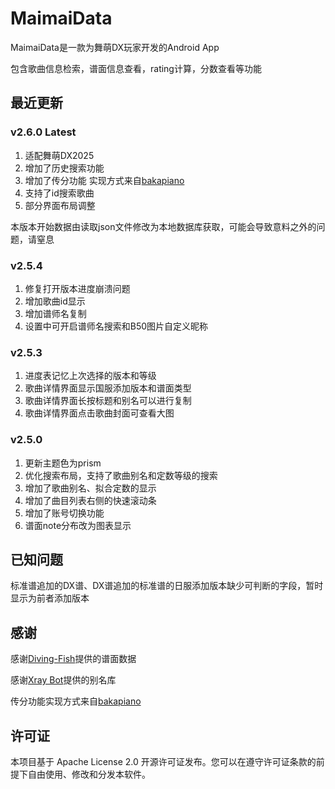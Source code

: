 # MaimaiData

MaimaiData是一款为舞萌DX玩家开发的Android App

包含歌曲信息检索，谱面信息查看，rating计算，分数查看等功能

## 最近更新

### v2.6.0 Latest

1. 适配舞萌DX2025
2. 增加了历史搜索功能
3. 增加了传分功能
   实现方式来自[bakapiano](https://github.com/bakapiano/maimaidx-prober-updater-android)
4. 支持了id搜索歌曲
5. 部分界面布局调整

本版本开始数据由读取json文件修改为本地数据库获取，可能会导致意料之外的问题，请窒息

### v2.5.4
1. 修复打开版本进度崩溃问题
2. 增加歌曲id显示
3. 增加谱师名复制
4. 设置中可开启谱师名搜索和B50图片自定义昵称

### v2.5.3
1. 进度表记忆上次选择的版本和等级
2. 歌曲详情界面显示国服添加版本和谱面类型
3. 歌曲详情界面长按标题和别名可以进行复制
4. 歌曲详情界面点击歌曲封面可查看大图

### v2.5.0
1. 更新主题色为prism
2. 优化搜索布局，支持了歌曲别名和定数等级的搜索
3. 增加了歌曲别名、拟合定数的显示
4. 增加了曲目列表右侧的快速滚动条
5. 增加了账号切换功能
6. 谱面note分布改为图表显示

## 已知问题
标准谱追加的DX谱、DX谱追加的标准谱的日服添加版本缺少可判断的字段，暂时显示为前者添加版本

## 感谢
感谢[Diving-Fish](https://github.com/Diving-Fish/maimaidx-prober)提供的谱面数据

感谢[Xray Bot](https://download.fanyu.site/maimai/alias.json)提供的别名库

传分功能实现方式来自[bakapiano](https://github.com/bakapiano/maimaidx-prober-updater-android)

## 许可证
本项目基于 Apache License 2.0 开源许可证发布。您可以在遵守许可证条款的前提下自由使用、修改和分发本软件。